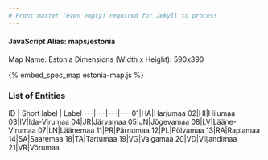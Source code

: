 ```yaml
---
# Front matter (even empty) required for Jekyll to process
---
```


#### JavaScript Alias: maps/estonia

Map Name: Estonia
Dimensions (Width x Height): 590x390



{% embed_spec_map estonia-map.js %}

### List of Entities

ID | Short label | Label
---|---|---|---
01|HA|Harjumaa
02|HI|Hiiumaa
03|IV|Ida-Virumaa
04|JR|Järvamaa
05|JN|Jõgevamaa
08|LV|Lääne-Virumaa
07|LN|Läänemaa
11|PR|Pärnumaa
12|PL|Põlvamaa
13|RA|Raplamaa
14|SA|Saaremaa
18|TA|Tartumaa
19|VG|Valgamaa
20|VD|Viljandimaa
21|VR|Võrumaa

